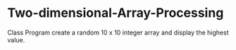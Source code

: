 # Two-dimensional-Array-Processing
Class Program create a random 10 x 10 integer array and display the highest value.
